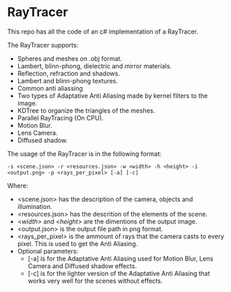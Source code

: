 # RayTracer

This repo has all the code of an c# implementation of a RayTracer.

The RayTracer supports: 
* Spheres and meshes on .obj format.
* Lambert, blinn-phong, dielectric and mirror materials. 
* Reflection, refraction and shadows.
* Lambert and blinn-phong textures.
* Common anti aliassing
* Two types of Adaptative Anti Aliasing made by kernel filters to the image.
* KDTree to organize the triangles of the meshes.
* Parallel RayTracing (On CPU).
* Motion Blur.
* Lens Camera.
* Diffused shadow.

The usage of the RayTracer is in the following format:

`-s <scene.json> -r <resources.json> -w <width> -h <height> -i <output.png> -p <rays_per_pixel> [-a] [-c]`

Where:
* <scene.json> has the description of the camera, objects and illumination.
* <resources.json> has the descrition of the elements of the scene.
* <*width*> and <*height*> are the dimentions of the output image.
* <output.json> is the output file path in png format.
* <rays_per_pixel> is the ammount of rays that the camera casts to every pixel. This is used to get the Anti Aliasing.
* Optional parameters:
  * [-a] is for the Adaptative Anti Aliasing used for Motion Blur, Lens Camera and Diffused shadow effects.
  * [-c] is for the lighter version of the Adaptative Anti Aliasing that works very well for the scenes without effects.
